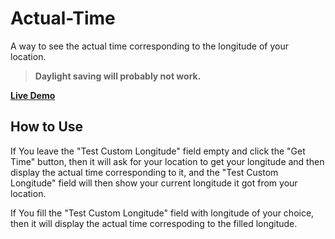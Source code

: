 # Actual-Time
A way to see the actual time corresponding to the longitude of your location.

> **Daylight saving will probably not work.**

[**Live Demo**](https://divyanshbyte.github.io/actual-time/)

## How to Use
If You leave the "Test Custom Longitude" field empty and click the "Get Time" button, then it will ask for your location to get your longitude and then display the actual time corresponding to it, and the "Test Custom Longitude" field will then show your current longitude it got from your location.  

If You fill the "Test Custom Longitude" field with longitude of your choice, then it will display the actual time correspoding to the filled longitude.
